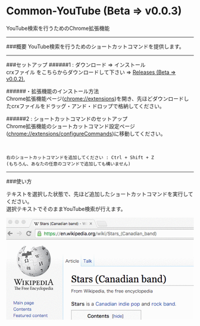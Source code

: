 # Common-YouTube (Beta => v0.0.3)
YouTube検索を行うためのChrome拡張機能



------
###概要
YouTube検索を行うためのショートカットコマンドを提供します。

------

###セットアップ
######1 : ダウンロード => インストール<br>
crxファイル をこちらからダウンロードして下さい ⇒ [Releases (Beta => v0.0.2).](https://github.com/shinshin86/Common-YouTube/releases/tag/v0.0.2) <br>

######・拡張機能のインストール方法<br>
Chrome拡張機能ページ([chrome://extensions](chrome://extensions))を開き、先ほどダウンロードしたcrxファイルをドラッグ・アンド・ドロップで格納してください。

######2 : ショートカットコマンドのセットアップ<br>
Chrome拡張機能のショートカットコマンド設定ページ([chrome://extensions/configureCommands](chrome://extensions/configureCommands))に移動してください。

<br>

	右のショートカットコマンドを追加してください : Ctrl + Shift + Z
	(もちろん、あなたの任意のコマンドで追加しても構いません)
	
------
###使い方

テキストを選択した状態で、先ほど追加したショートカットコマンドを実行してください。<br>
選択テキストでそのままYouTube検索が行えます。


![usage_Common-YouTube.gif](./sample_image/usage_Common-YouTube.gif)
